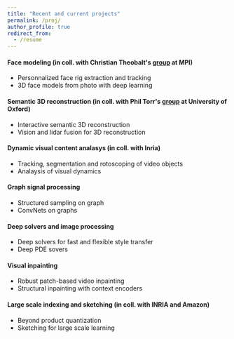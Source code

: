 ```yaml
---
title: "Recent and current projects"
permalink: /proj/
author_profile: true
redirect_from:
  - /resume
---
```




#### Face modeling (in coll. with Christian Theobalt's [group](http://gvv.mpi-inf.mpg.de/) at MPI)
* Personnalized face rig extraction and tracking
* 3D face models from photo with deep learning

#### Semantic 3D reconstruction (in coll. with Phil Torr's [group](http://www.robots.ox.ac.uk/~tvg/) at University of Oxford) 
* Interactive semantic 3D reconstruction
* Vision and lidar fusion for 3D reconstruction

#### Dynamic visual content analasys (in coll. with Inria) 
* Tracking, segmentation and rotoscoping of video objects
* Analaysis of visual dynamics

#### Graph signal processing
* Structured sampling on graph
* ConvNets on graphs

#### Deep solvers and image processing
* Deep solvers for fast and flexible style transfer
* Deep PDE sovers

#### Visual inpainting
* Robust patch-based video inpainting
* Structural inpainting with context encoders

#### Large scale indexing and sketching (in coll. with INRIA and Amazon)
* Beyond product quantization
* Sketching for large scale learning

